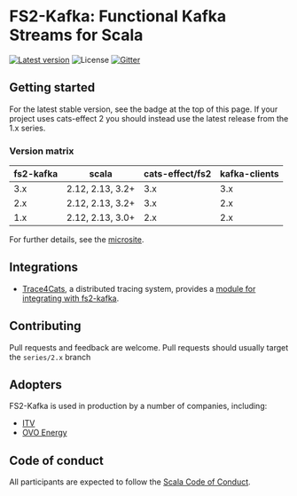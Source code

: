 # FS2-Kafka: Functional Kafka Streams for Scala

[![Latest version](https://index.scala-lang.org/fd4s/fs2-kafka/fs2-kafka/latest.svg?style=flat)](https://index.scala-lang.org/fd4s/fs2-kafka/fs2-kafka)
![License](https://img.shields.io/github/license/fd4s/fs2-kafka)
[![Gitter](https://img.shields.io/gitter/room/fd4s/fs2-kafka)](https://gitter.im/fd4s/fs2-kafka)

## Getting started

For the latest stable version, see the badge at the top of this page. If your project uses cats-effect 2 you should instead use the latest release from the 1.x series.

### Version matrix
|fs2-kafka| scala            |cats-effect/fs2|kafka-clients|
|---------|------------------|---------------|-------------|
|3.x| 2.12, 2.13, 3.2+ |3.x|3.x|
|2.x| 2.12, 2.13, 3.2+ |3.x|2.x|
|1.x| 2.12, 2.13, 3.0+ |2.x|2.x|

For further details, see the [microsite](https://fd4s.github.io/fs2-kafka/docs/overview).

## Integrations

- [Trace4Cats](https://github.com/trace4cats/trace4cats), a distributed tracing system, provides a [module for integrating with fs2-kafka](https://github.com/trace4cats/trace4cats-kafka). 

## Contributing

Pull requests and feedback are welcome. Pull requests should usually target the `series/2.x` branch

## Adopters

FS2-Kafka is used in production by a number of companies, including:
- [ITV](https://github.com/itv)
- [OVO Energy](https://github.com/ovotech)

## Code of conduct

All participants are expected to follow the [Scala Code of Conduct](https://www.scala-lang.org/conduct/).
